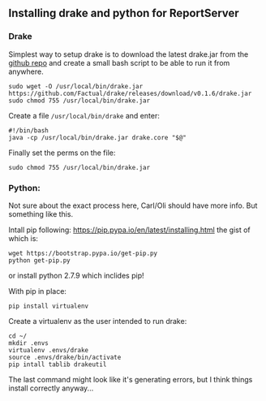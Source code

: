 ## Installing drake and python for ReportServer

### Drake

Simplest way to setup drake is to download the latest drake.jar from the [github repo](https://github.com/Factual/drake) and create a small bash script to be able to run it from anywhere.

	sudo wget -O /usr/local/bin/drake.jar https://github.com/Factual/drake/releases/download/v0.1.6/drake.jar
	sudo chmod 755 /usr/local/bin/drake.jar

Create a file ```/usr/local/bin/drake``` and enter:

	#!/bin/bash
	java -cp /usr/local/bin/drake.jar drake.core "$@"

Finally set the perms on the file: 

	sudo chmod 755 /usr/local/bin/drake.jar

### Python:

Not sure about the exact process here, Carl/Oli should have more info. But something like this.

Intall pip following: https://pip.pypa.io/en/latest/installing.html the gist of which is:

	wget https://bootstrap.pypa.io/get-pip.py
	python get-pip.py

or install python 2.7.9 which inclides pip!

With pip in place:

	pip install virtualenv
	
Create a virtualenv as the user intended to run drake:

	cd ~/
	mkdir .envs
	virtualenv .envs/drake
	source .envs/drake/bin/activate
	pip intall tablib drakeutil
	
The last command might look like it's generating errors, but I think things install correctly anyway...

